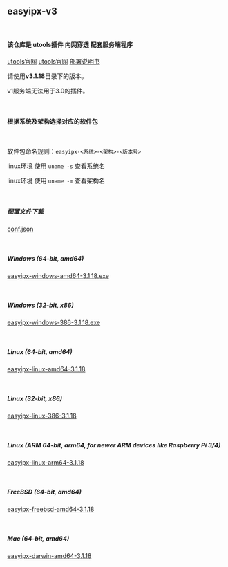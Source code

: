 ## easyipx-v3

<br/>

#### 该仓库是 utools插件 内网穿透 配套服务端程序

[utools官网](https://u.tools)
<a href="https://u.tools" target="_blank">utools官网</a>
[部署说明书](https://www.yuque.com/xinu/notes/awqksyrwerusf65l?singleDoc)

请使用**v3.1.18**目录下的版本。

v1服务端无法用于3.0的插件。

<br/>

#### 根据系统及架构选择对应的软件包

<br/>

软件包命名规则：`easyipx-<系统>-<架构>-<版本号>`

linux环境 使用 `uname -s` 查看系统名

linux环境 使用 `uname -m` 查看架构名

<br/>

##### 配置文件下载

[conf.json](https://raw.githubusercontent.com/imxiny/easyipx/main/v3.1.18/conf.json)

<br/>

##### Windows (64-bit, amd64)

[easyipx-windows-amd64-3.1.18.exe](https://github.com/imxiny/easyipx/blob/main/v3.1.18/easyipx-windows-amd64-3.1.18.exe)

<br/>

##### Windows (32-bit, x86)

[easyipx-windows-386-3.1.18.exe](https://github.com/imxiny/easyipx/blob/main/v3.1.18/easyipx-windows-386-3.1.18.exe)

<br/>

##### Linux (64-bit, amd64)

[easyipx-linux-amd64-3.1.18](https://raw.githubusercontent.com/imxiny/easyipx/main/v3.1.18/easyipx-linux-amd64-3.1.18)

<br/>

##### Linux (32-bit, x86)

[easyipx-linux-386-3.1.18](https://raw.githubusercontent.com/imxiny/easyipx/main/v3.1.18/easyipx-linux-386-3.1.18)

<br/>

##### Linux (ARM 64-bit, arm64, for newer ARM devices like Raspberry Pi 3/4)

[easyipx-linux-arm64-3.1.18](https://raw.githubusercontent.com/imxiny/easyipx/main/v3.1.18/easyipx-linux-arm64-3.1.18)

<br/>

##### FreeBSD (64-bit, amd64)

[easyipx-freebsd-amd64-3.1.18](https://raw.githubusercontent.com/imxiny/easyipx/main/v3.1.18/easyipx-linux-freebsd-3.1.18)

<br/>

##### Mac (64-bit, amd64)

[easyipx-darwin-amd64-3.1.18](https://raw.githubusercontent.com/imxiny/easyipx/main/v3.1.18/easyipx-darwin-amd64-3.1.18)

